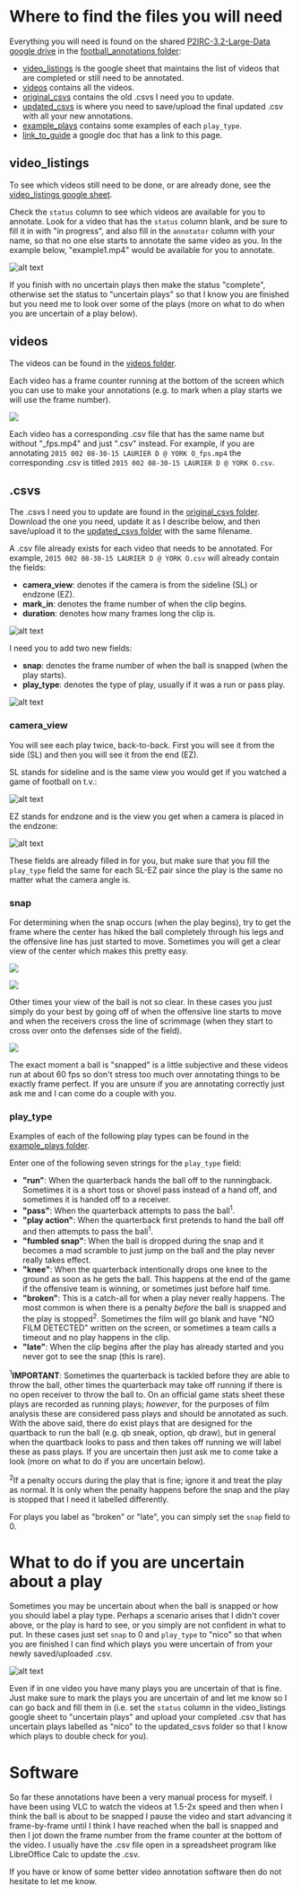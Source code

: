 # Where to find the files you will need

Everything you will need is found on the shared [P2IRC-3.2-Large-Data google drive](https://drive.google.com/drive/folders/1Gry1fBY-Zt3PON8am0m_ZqdEa1XxYCIr) in the [football_annotations folder](https://drive.google.com/drive/folders/1aA9OeEyU0iQU-o-ruRSbl9hS8tOyHyBX):  
* [video_listings](https://docs.google.com/spreadsheets/d/1--J-V-IeR8Mg0sCicFUQ9nRRf2V6dGGJcpy6MKpZduk/edit#gid=0) is the google sheet that maintains the list of videos that are completed or still need to be annotated.
* [videos](https://drive.google.com/drive/folders/161gMdc67Z-LwqDaYOl8ise1zT-Kvr_h_) contains all the videos.
* [original_csvs](https://drive.google.com/drive/folders/1ZxB8k8svso_VQvIKd4LWVIiTvSOqMAy0) contains the old .csvs I need you to update.
* [updated_csvs](https://drive.google.com/drive/folders/1RU9D5PqudHx3e_W-sLaYusQsUidmZ8cQ) is where you need to save/upload the final updated .csv with all your new annotations.
* [example_plays](https://drive.google.com/drive/folders/1IBApzluRm4MvAf3Hoh7Lix0MuhU9xfxq) contains some examples of each `play_type`.
* [link_to_guide](https://docs.google.com/document/d/1wDJunhYyONL2we0IU8kCV8nN6jqxqDmEBG8X3SILgLs/edit) a google doc that has a link to this page.

## video_listings

To see which videos still need to be done, or are already done, see the [video_listings google sheet](https://docs.google.com/spreadsheets/d/1--J-V-IeR8Mg0sCicFUQ9nRRf2V6dGGJcpy6MKpZduk/edit#gid=0).

Check the `status` column to see which videos are available for you to annotate. Look for a video that has the `status` column blank, and be sure to fill it in with "in progress", and also fill in the `annotator` column with your name, so that no one else starts to annotate the same video as you. In the example below, "example1.mp4" would be available for you to annotate.

![alt text](video_listing.png)

If you finish with no uncertain plays then make the status "complete", otherwise set the status to "uncertain plays" so that I know you are finished but you need me to look over some of the plays (more on what to do when you are uncertain of a play below).

## videos

The videos can be found in the [videos folder](https://drive.google.com/drive/folders/161gMdc67Z-LwqDaYOl8ise1zT-Kvr_h_).

Each video has a frame counter running at the bottom of the screen which you can use to make your annotations (e.g. to mark when a play starts we will use the frame number).

![](test_gif.gif)

Each video has a corresponding .csv file that has the same name but without "\_fps.mp4" and just ".csv" instead. For example, if you are annotating `2015 002 08-30-15 LAURIER D @ YORK O_fps.mp4` the corresponding .csv is titled `2015 002 08-30-15 LAURIER D @ YORK O.csv`.

## .csvs

The .csvs I need you to update are found in the [original_csvs folder](https://drive.google.com/drive/folders/1ZxB8k8svso_VQvIKd4LWVIiTvSOqMAy0). Download the one you need, update it as I describe below, and then save/upload it to the [updated_csvs folder](https://drive.google.com/drive/folders/1RU9D5PqudHx3e_W-sLaYusQsUidmZ8cQ) with the same filename.

A .csv file already exists for each video that needs to be annotated. For example, `2015 002 08-30-15 LAURIER D @ YORK O.csv` will already contain the fields:  
* **camera_view**: denotes if the camera is from the sideline (SL) or endzone (EZ).
* **mark_in**: denotes the frame number of when the clip begins.
* **duration**: denotes how many frames long the clip is.

![alt text](csv_before.png)

I need you to add two new fields:  
* **snap**: denotes the frame number of when the ball is snapped (when the play starts).
* **play_type**: denotes the type of play, usually if it was a run or pass play.

![alt text](csv_after.png)

### camera_view

You will see each play twice, back-to-back. First you will see it from the side (SL) and then you will see it from the end (EZ).

SL stands for sideline and is the same view you would get if you watched a game of football on t.v.:

![alt text](sidecut_example.jpeg)

EZ stands for endzone and is the view you get when a camera is placed in the endzone:

![alt text](endcut_example.jpeg)

These fields are already filled in for you, but make sure that you fill the `play_type` field the same for each SL-EZ pair since the play is the same no matter what the camera angle is.

### snap

For determining when the snap occurs (when the play begins), try to get the frame where the center has hiked the ball completely through his legs and the offensive line has just started to move. Sometimes you will get a clear view of the center which makes this pretty easy.

![](clear_snap.gif)

![](clear_snap2.gif)

Other times your view of the ball is not so clear. In these cases you just simply do your best by going off of when the offensive line starts to move and when the receivers cross the line of scrimmage (when they start to cross over onto the defenses side of the field).

![](hard_to_see_snap.gif)

The exact moment a ball is "snapped" is a little subjective and these videos run at about 60 fps so don't stress too much over annotating things to be exactly frame perfect. If you are unsure if you are annotating correctly just ask me and I can come do a couple with you.

### play_type

Examples of each of the following play types can be found in the [example_plays folder](https://drive.google.com/drive/folders/1IBApzluRm4MvAf3Hoh7Lix0MuhU9xfxq).

Enter one of the following seven strings for the `play_type` field:  
* **"run"**: When the quarterback hands the ball off to the runningback. Sometimes it is a short toss or shovel pass instead of a hand off, and sometimes it is handed off to a receiver.
* **"pass"**: When the quarterback attempts to pass the ball<sup>1</sup>.
* **"play action"**: When the quarterback first pretends to hand the ball off and then attempts to pass the ball<sup>1</sup>.
* **"fumbled snap"**: When the ball is dropped during the snap and it becomes a mad scramble to just jump on the ball and the play never really takes effect.
* **"knee"**: When the quarterback intentionally drops one knee to the ground as soon as he gets the ball. This happens at the end of the game if the offensive team is winning, or sometimes just before half time.
* **"broken"**: This is a catch-all for when a play never really happens. The most common is when there is a penalty *before* the ball is snapped and the play is stopped<sup>2</sup>. Sometimes the film will go blank and have "NO FILM DETECTED" written on the screen, or sometimes a team calls a timeout and no play happens in the clip.
* **"late"**: When the clip begins after the play has already started and you never got to see the snap (this is rare).

<sup>1</sup>**IMPORTANT**: Sometimes the quarterback is tackled before they are able to throw the ball, other times the quarterback may take off running if there is no open receiver to throw the ball to. On an official game stats sheet these plays are recorded as running plays; *however*, for the purposes of film analysis these are considered pass plays and should be annotated as such.  
With the above said, there do exist plays that are designed for the quartback to run the ball (e.g. qb sneak, option, qb draw), but in general when the quartback looks to pass and then takes off running we will label these as pass plays. If you are uncertain then just ask me to come take a look (more on what to do if you are uncertain below).

<sup>2</sup>If a penalty occurs during the play that is fine; ignore it and treat the play as normal. It is only when the penalty happens before the snap and the play is stopped that I need it labelled differently.

For plays you label as "broken" or "late", you can simply set the `snap` field to 0.

# What to do if you are uncertain about a play

Sometimes you may be uncertain about when the ball is snapped or how you should label a play type. Perhaps a scenario arises that I didn't cover above, or the play is hard to see, or you simply are not confident in what to put. In these cases just set `snap` to 0 and `play_type` to "nico" so that when you are finished I can find which plays you were uncertain of from your newly saved/uploaded .csv.

![alt text](uncertain_csv_example.png)

Even if in one video you have many plays you are uncertain of that is fine. Just make sure to mark the plays you are uncertain of and let me know so I can go back and fill them in (i.e. set the `status` column in the video_listings google sheet to "uncertain plays" and upload your completed .csv that has uncertain plays labelled as "nico" to the updated_csvs folder so that I know which plays to double check for you).

# Software

So far these annotations have been a very manual process for myself. I have been using VLC to watch the videos at 1.5-2x speed and then when I think the ball is about to be snapped I pause the video and start advancing it frame-by-frame until I think I have reached when the ball is snapped and then I jot down the frame number from the frame counter at the bottom of the video. I usually have the .csv file open in a spreadsheet program like LibreOffice Calc to update the .csv.

If you have or know of some better video annotation software then do not hesitate to let me know.
